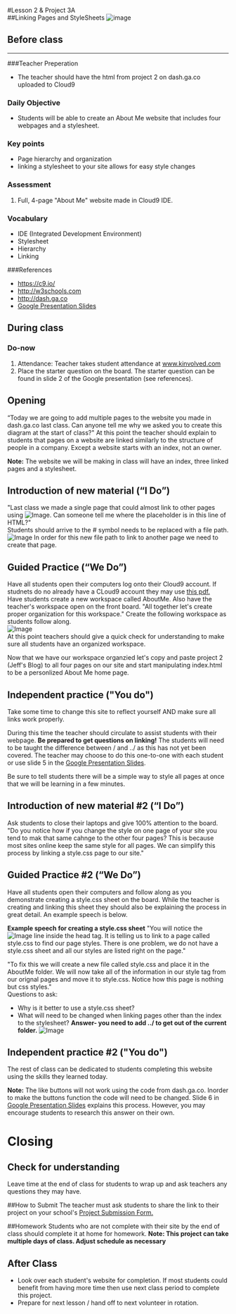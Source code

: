 #Lesson 2 & Project 3A  
##Linking Pages and StyleSheets
![image](http://i.imgur.com/lQblSYV.jpg)


## Before class
---
###Teacher Preperation
* The teacher should have the html from project 2 on dash.ga.co uploaded to Cloud9


### Daily Objective

* Students will be able to create an About Me website that includes four webpages and a stylesheet.  


### Key points

* Page hierarchy and organization
* linking a stylesheet to your site allows for easy style changes


### Assessment

1. Full, 4-page "About Me" website made in Cloud9 IDE.


### Vocabulary

* IDE (Integrated Development Environment)
* Stylesheet
* Hierarchy
* Linking


###References
* <https://c9.io/>
* <http://w3schools.com>
* <http://dash.ga.co>
* [Google Presentation Slides](https://docs.google.com/presentation/d/1UrFnBtRbk9eC1E2MLhRjkpvi4-4tREXmK3v2ps_kVqc/edit?usp=sharing)

## During class

### Do-now

1. Attendance: Teacher takes student attendance at www.kinvolved.com
2. Place the starter question on the board. The starter question can be found in slide 2 of the Google presentation (see references).


## Opening

“Today we are going to add multiple pages to the website you made in dash.ga.co last class. Can anyone tell me why we asked you to create this diagram at the start of class?" At this point the teacher should explain to students that pages on a website are linked similarly to the structure of people in a company. Except a website starts with an index, not an owner.

**Note:** The website we will be making in class will have an index, three linked pages and a stylesheet.  

## Introduction of new material (“I Do”)
"Last class we made a single page that could almost link to other pages using ![Image](http://i.imgur.com/LXrS0lM.png). Can someone tell me where the placeholder is in this line of HTML?"  
Students should arrive to the # symbol needs to be replaced with a file path.  
![Image](http://i.imgur.com/aH6koIL.png)
In order for this new file path to link to another page we need to create that page.

## Guided Practice (“We Do”)
Have all students open their computers log onto their Cloud9 account. If studnets do no already have a CLoud9 account they may use [this pdf.](gitHubCloud9Setup/Cloud9GitHubSetup.pdf)  
Have students create a new workspace called AboutMe. Also have the teacher's workspace open on the front board. "All together let's create proper organization for this workspace." Create the following workspace as students follow along.  
![Image](http://i.imgur.com/6abqxzm.png)  
At this point teachers should give a quick check for understanding to make sure all students have an organized workspace.  

Now that we have our workspace organzied let's copy and paste project 2 (Jeff's Blog) to all four pages on our site and start manipulating index.html to be a personlized About Me home page.   

## Independent practice ("You do")

Take some time to change this site to reflect yourself AND make sure all links work properly. 

During this time the teacher should circulate to assist students with their webpage. **Be prepared to get questions on linking!** The students will need to be taught the difference between / and ../ as this has not yet been covered. The teacher may choose to do this one-to-one with each student or use slide 5 in the [Google Presentation Slides](https://docs.google.com/presentation/d/1UrFnBtRbk9eC1E2MLhRjkpvi4-4tREXmK3v2ps_kVqc/edit?usp=sharing).  

Be sure to tell students there will be a simple way to style all pages at once that we will be learning in a few minutes.

## Introduction of new material #2 (“I Do”)
Ask students to close their laptops and give 100% attention to the board. "Do you notice how if you change the style on one page of your site you tend to mak that same cahnge to the other four pages? This is because most sites online keep the same style for all pages. We can simplify this process by linking a style.css page to our site."

## Guided Practice #2 (“We Do”)
Have all students open their computers and follow along as you demonstrate creating a style.css sheet on the board. While the teacher is creating and linking this sheet they should also be explaining the process in great detail. An example speech is below.  

**Example speech for creating a style.css sheet**
"You will notice the ![Image](http://i.imgur.com/dQ9BH9i.png) line inside the head tag. It is telling us to link to a page called style.css to find our page styles. There is one problem, we do not have a style.css sheet and all our styles are listed right on the page."  

"To fix this we will create a new file called style.css and place it in the AboutMe folder. We will now take all of the information in our style tag from our orignal pages and move it to style.css. Notice how this page is nothing but css styles."  
Questions to ask:  
* Why is it better to use a style.css sheet?
* What will need to be changed when linking pages other than the index to the stylesheet? **Answer- you need to add ../ to get out of the current folder.** ![Image](http://i.imgur.com/XwV5PlC.png)   

## Independent practice #2 ("You do")

The rest of class can be dedicated to students completing this website using the skills they learned today.  

**Note:** The like buttons will not work using the code from dash.ga.co. Inorder to make the buttons function the code will need to be changed. Slide 6 in [Google Presentation Slides](https://docs.google.com/presentation/d/1UrFnBtRbk9eC1E2MLhRjkpvi4-4tREXmK3v2ps_kVqc/edit?usp=sharing) explains this process. However, you may encourage students to research this answer on their own. 

# Closing

## Check for understanding
Leave time at the end of class for students to wrap up and ask teachers any questions they may have.  

##How to Submit
The teacher must ask students to share the link to their project on your school's [Project Submission Form.](https://docs.google.com/a/scripted.org/spreadsheets/d/1kaVH9hmkDCbBul19583UMPxl6IJ3-4pHgBQ2BU6TKDk/edit#gid=0)

##Homework
Students who are not complete with their site by the end of class should complete it at home for homework. **Note: This project can take multiple days of class. Adjust schedule as necessary**
 
## After Class

* Look over each student's website for completion. If most students could benefit from having more time then use next class period to complete this project.
*  Prepare for next lesson / hand off to next volunteer in rotation.


